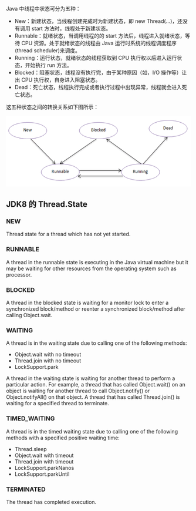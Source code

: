 Java 中线程中状态可分为五种：

- New：新建状态，当线程创建完成时为新建状态，即 new Thread(...)，还没有调用 start 方法时，线程处于新建状态。
- Runnable：就绪状态，当调用线程的的 start 方法后，线程进入就绪状态，等待 CPU 资源。处于就绪状态的线程由 Java 运行时系统的线程调度程序(thread scheduler)来调度。
- Running：运行状态，就绪状态的线程获取到 CPU 执行权以后进入运行状态，开始执行 run 方法。
- Blocked：阻塞状态，线程没有执行完，由于某种原因（如，I/O 操作等）让出 CPU 执行权，自身进入阻塞状态。
- Dead：死亡状态，线程执行完成或者执行过程中出现异常，线程就会进入死亡状态。

这五种状态之间的转换关系如下图所示：

![thread7.png](/docs/concurrent/thread7.png)

## JDK8 的 Thread.State

### NEW

Thread state for a thread which has not yet started.

### RUNNABLE

A thread in the runnable state is executing in the Java virtual machine but it may be waiting for other resources from the operating system such as processor.

### BLOCKED

A thread in the blocked state is waiting for a monitor lock to enter a synchronized block/method or reenter a synchronized block/method after calling Object.wait.

### WAITING

A thread is in the waiting state due to calling one of the following methods:

- Object.wait with no timeout
- Thread.join with no timeout
- LockSupport.park

A thread in the waiting state is waiting for another thread to perform a particular action. For example, a thread that has called Object.wait() on an object is waiting for another thread to call Object.notify() or Object.notifyAll() on that object. A thread that has called Thread.join() is waiting for a specified thread to terminate.

### TIMED_WAITING

A thread is in the timed waiting state due to calling one of the following methods with a specified positive waiting time:

- Thread.sleep
- Object.wait with timeout
- Thread.join with timeout
- LockSupport.parkNanos
- LockSupport.parkUntil

### TERMINATED

The thread has completed execution.

